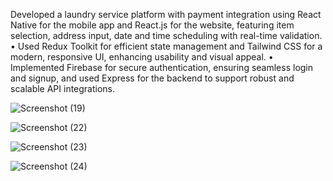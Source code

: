 Developed a laundry service platform with payment integration using React Native for the mobile app and React.js
for the website, featuring item selection, address input, date and time scheduling with real-time validation.
• Used Redux Toolkit for efficient state management and Tailwind CSS for a modern, responsive UI, enhancing usability
and visual appeal.
• Implemented Firebase for secure authentication, ensuring seamless login and signup, and used Express for the
backend to support robust and scalable API integrations.


![Screenshot (19)](https://github.com/user-attachments/assets/d3bd3af9-d51f-4a9b-aaaf-b020152d48cc)


![Screenshot (22)](https://github.com/user-attachments/assets/8a1f5821-7f28-45c2-b4a0-f47c7228b3b5)


![Screenshot (23)](https://github.com/user-attachments/assets/53fceaf1-39ba-4c80-9aad-6ad8d479239b)


![Screenshot (24)](https://github.com/user-attachments/assets/f19f2777-a90e-4242-b229-0fb92f743c8b)
